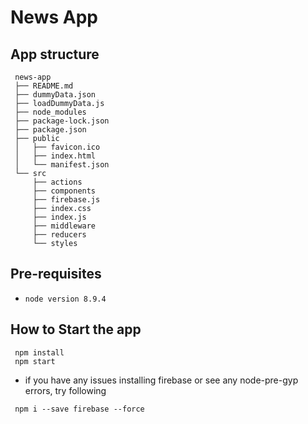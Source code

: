  # News App

 ## App structure
 ```
  news-app
  ├── README.md
  ├── dummyData.json
  ├── loadDummyData.js
  ├── node_modules
  ├── package-lock.json
  ├── package.json
  ├── public
  │   ├── favicon.ico
  │   ├── index.html
  │   └── manifest.json
  └── src
      ├── actions
      ├── components
      ├── firebase.js
      ├── index.css
      ├── index.js
      ├── middleware
      ├── reducers
      └── styles
  ```

 ## Pre-requisites
  - `node version 8.9.4`

 ## How to Start the app
 ```
  npm install
  npm start
 ```

 - if you have any issues installing firebase or see any node-pre-gyp errors, try following
 ```
  npm i --save firebase --force
 ```
